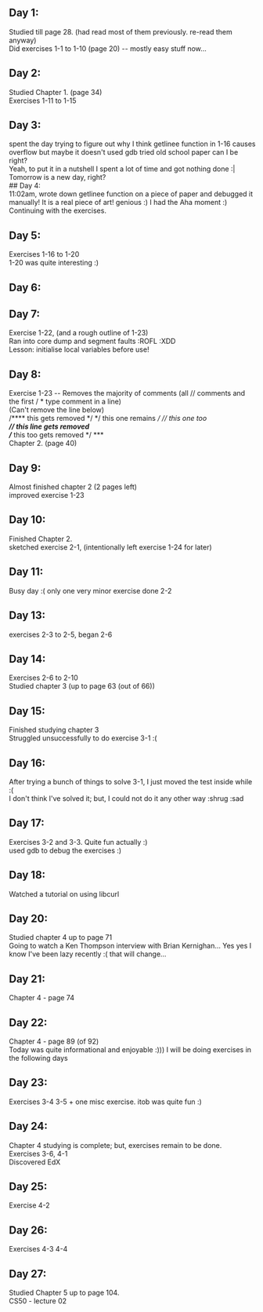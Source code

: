 ## Day 1:<br />
Studied till page 28. (had read most of them previously. re-read them anyway) <br />
Did exercises 1-1 to 1-10 (page 20) -- mostly easy stuff now... <br />
## Day 2:<br />
Studied Chapter 1. (page 34)<br />
Exercises 1-11 to 1-15

## Day 3:<br />
spent the day trying to figure out why I think getlinee function in 1-16 causes overflow but maybe it doesn't
used gdb tried old school paper can I be right?<br />
Yeah, to put it in a nutshell I spent a lot of time and got nothing done :| Tomorrow is a new day, right? <br /> ## Day 4:<br />
11:02am, wrote down getlinee function on a piece of paper and debugged it manually! It is a real piece of art! genious :) I had the Aha moment :)<br />
Continuing with the exercises.<br />

## Day 5:<br />
Exercises 1-16 to 1-20<br />
1-20 was quite interesting :)
## Day 6:<br />

## Day 7:<br />
Exercise 1-22, (and a rough outline of 1-23)<br />
Ran into core dump and segment faults :ROFL :XDD<br />
Lesson: initialise local variables before use!<br />
## Day 8:<br />
Exercise 1-23 -- Removes the majority of comments (all // comments and the first / * type comment in a line) <br />
(Can't remove the line below)<br />
/**** this gets removed */ */ this one remains */ // this one too ***<br />
// this line gets removed <br />
/**** this 
  too
  gets
  removed
*/ ***<br />
Chapter 2. (page 40)<br />
## Day 9:<br />
Almost finished chapter 2 (2 pages left)<br />
improved exercise 1-23<br />
## Day 10:<br />
Finished Chapter 2. <br />
sketched exercise 2-1, (intentionally left exercise 1-24 for later) <br />
## Day 11:<br />
Busy day :( only one very minor exercise done 2-2<br />
## Day 13:<br />
exercises 2-3 to 2-5, began 2-6<br />
## Day 14:<br />
Exercises 2-6 to 2-10<br />
Studied chapter 3 (up to page 63 (out of 66))<br />
## Day 15:<br />
Finished studying chapter 3<br />
Struggled unsuccessfully to do exercise 3-1 :(<br />
## Day 16:<br />
After trying a bunch of things to solve 3-1, I just moved the test inside while :(<br />
I don't think I've solved it; but, I could not do it any other way :shrug :sad<br />
## Day 17:<br />
Exercises 3-2 and 3-3. Quite fun actually :)<br />
used gdb to debug the exercises :)<br />
## Day 18:<br />
Watched a tutorial on using libcurl<br />
## Day 20:<br />
Studied chapter 4 up to page 71<br />
Going to watch a Ken Thompson interview with Brian Kernighan... Yes yes I know I've been lazy recently :( that will change...<br />
## Day 21:<br />
Chapter 4 - page 74<br />
## Day 22:<br />
Chapter 4 - page 89 (of 92)<br />
Today was quite informational and enjoyable :)))
I will be doing exercises in the following days<br />
## Day 23:<br />
Exercises 3-4 3-5 + one misc exercise. itob was quite fun :)<br />
## Day 24:<br />
Chapter 4 studying is complete; but, exercises remain to be done.<br />
Exercises 3-6, 4-1<br />
Discovered EdX<br />
## Day 25:<br />
Exercise 4-2<br />
## Day 26:<br />
Exercises 4-3 4-4<br />
## Day 27:<br />
Studied Chapter 5 up to page 104.<br />
CS50 - lecture 02<br />
